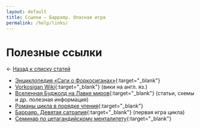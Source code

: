 ```yaml
---
layout: default
title: Ссылки — Барраяр. Опасная игра
permalink: /help/links/
---
```


# Полезные ссылки

&larr; [Назад к списку статей](/help/)

- [Энциклопедия «Саги о Форкосиганах»](http://lavka.lib.ru/bujold/encikl.htm){:target="_blank"}
- [Vorkosigan Wiki](http://vorkosigan.wikia.com/wiki/Vorkosigan_Wiki){:target="_blank"} (вики на англ. яз.)
- [Вселенная Буджолд на Лавке миров](http://lavka.lib.ru/bujold/!buj_nexus.htm){:target="_blank"} (статьи, схемы и др. полезная информация)
- [Романы цикла в порядке чтения](https://ru.wikipedia.org/wiki/%D0%A1%D0%B0%D0%B3%D0%B0_%D0%BE_%D0%A4%D0%BE%D1%80%D0%BA%D0%BE%D1%81%D0%B8%D0%B3%D0%B0%D0%BD%D0%B0%D1%85#.D0.9F.D1.80.D0.BE.D0.B8.D0.B7.D0.B2.D0.B5.D0.B4.D0.B5.D0.BD.D0.B8.D1.8F){:target="_blank"}
- [Барраяр. Девятая сатрапия](http://9satrapy.diary.ru/){:target="_blank"} (первая игра цикла)
- [Семинар по цетагандийскому менталитету](http://9satrapy.diary.ru/p203492066.htm){:target="_blank"}
